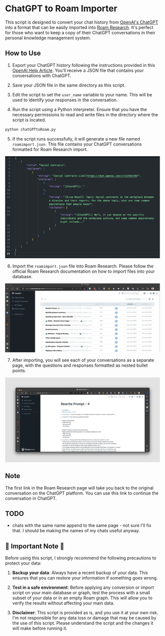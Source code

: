 # ChatGPT to Roam Importer

This script is designed to convert your chat history from [OpenAI's ChatGPT](https://openai.com/research/chatgpt) into a format that can be easily imported into [Roam Research](https://roamresearch.com/). It's perfect for those who want to keep a copy of their ChatGPT conversations in their personal knowledge management system.

## How to Use

1. Export your ChatGPT history following the instructions provided in this [OpenAI Help Article](https://help.openai.com/en/articles/7260999-how-do-i-export-my-chatgpt-history-and-data). You'll receive a JSON file that contains your conversations with ChatGPT.

2. Save your JSON file in the same directory as this script.

3. Edit the script to set the `user_name` variable to your name. This will be used to identify your responses in the conversation.

4. Run the script using a Python interpreter. Ensure that you have the necessary permissions to read and write files in the directory where the script is located.

```python
python chatGPTtoRoam.py
```

5. If the script runs successfully, it will generate a new file named `roamimport.json`. This file contains your ChatGPT conversations formatted for Roam Research import.

![fixed for Roam](./json.png)

6. Import the `roamimport.json` file into Roam Research. Please follow the official Roam Research documentation on how to import files into your database.

![All Pages](./afterimport.jpeg)

7. After importing, you will see each of your conversations as a separate page, with the questions and responses formatted as nested bullet points.

![Single Page](./singlepage.jpeg)

## Note

The first link in the Roam Research page will take you back to the original conversation on the ChatGPT platform. You can use this link to continue the conversation in ChatGPT.

## TODO

* chats with the same name append to the same page - not sure I'll fix that. I should be making the names of my chats useful anyway.


## 🚨 Important Note 🚨

Before using this script, I strongly recommend the following precautions to protect your data:

1. **Backup your data**: Always have a recent backup of your data. This ensures that you can restore your information if something goes wrong.

2. **Test in a safe environment**: Before applying any conversion or import script on your main database or graph, test the process with a small subset of your data or in an empty Roam graph. This will allow you to verify the results without affecting your main data.

3. **Disclaimer**: This script is provided as is, and you use it at your own risk. I'm not responsible for any data loss or damage that may be caused by the use of this script. Please understand the script and the changes it will make before running it.


